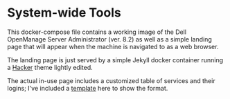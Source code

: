 # System-wide Tools

This docker-compose file contains a working image 
of the Dell OpenManage Server Administrator (ver. 8.2)
as well as a simple landing page that will appear 
when the machine is navigated to as a web browser.

The landing page is just served by a simple Jekyll
docker container running a 
[Hacker](https://github.com/pages-themes/hacker) 
theme lightly edited.

The actual in-use page includes a customized table
of services and their logins; I've included a 
[template](mainLandingPage/serviceTable.md-TEMPLATE) 
here to show the format.
